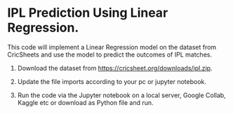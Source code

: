 # IPL Prediction Using Linear Regression.

This code will implement a Linear Regression model on the dataset from CricSheets and use the model to predict the outcomes of IPL matches.

1) Download the dataset from https://cricsheet.org/downloads/ipl.zip.

2) Update the file imports according to your pc or jupyter notebook.

3) Run the code via the Jupyter notebook on a local server, Google Collab, Kaggle etc or download as Python file and run.
